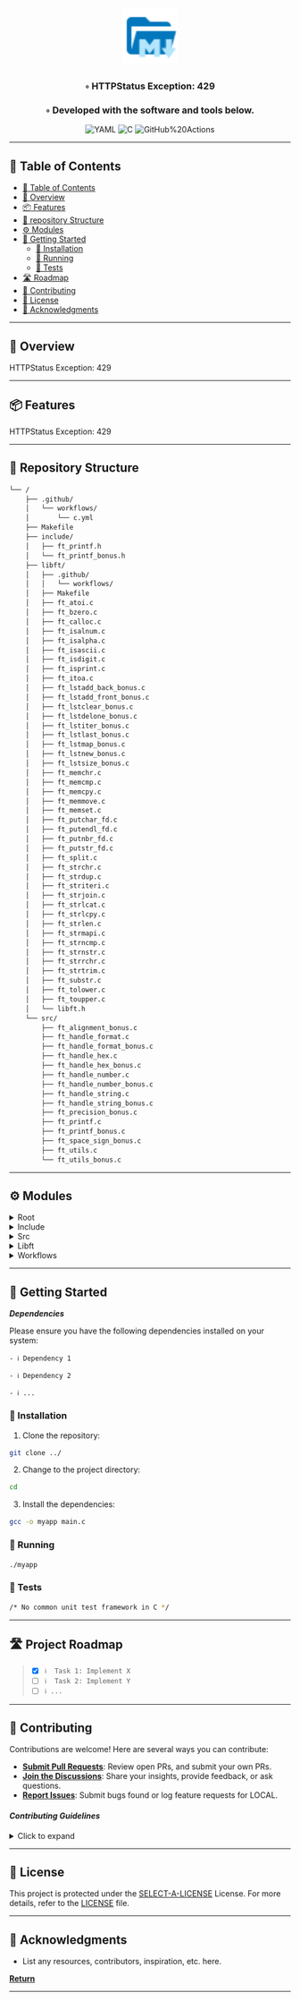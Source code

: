 <div align="center">
<h1 align="center">
<img src="https://raw.githubusercontent.com/PKief/vscode-material-icon-theme/ec559a9f6bfd399b82bb44393651661b08aaf7ba/icons/folder-markdown-open.svg" width="100" />
<br></h1>
<h3>◦ HTTPStatus Exception: 429</h3>
<h3>◦ Developed with the software and tools below.</h3>

<p align="center">
<img src="https://img.shields.io/badge/YAML-CB171E.svg?style=flat-square&logo=YAML&logoColor=white" alt="YAML" />
<img src="https://img.shields.io/badge/C-A8B9CC.svg?style=flat-square&logo=C&logoColor=black" alt="C" />
<img src="https://img.shields.io/badge/GitHub%20Actions-2088FF.svg?style=flat-square&logo=GitHub-Actions&logoColor=white" alt="GitHub%20Actions" />
</p>
</div>

---

## 📖 Table of Contents
- [📖 Table of Contents](#-table-of-contents)
- [📍 Overview](#-overview)
- [📦 Features](#-features)
- [📂 repository Structure](#-repository-structure)
- [⚙️ Modules](#modules)
- [🚀 Getting Started](#-getting-started)
    - [🔧 Installation](#-installation)
    - [🤖 Running ](#-running-)
    - [🧪 Tests](#-tests)
- [🛣 Roadmap](#-roadmap)
- [🤝 Contributing](#-contributing)
- [📄 License](#-license)
- [👏 Acknowledgments](#-acknowledgments)

---


## 📍 Overview

HTTPStatus Exception: 429

---

## 📦 Features

HTTPStatus Exception: 429

---


## 📂 Repository Structure

```sh
└── /
    ├── .github/
    │   └── workflows/
    │       └── c.yml
    ├── Makefile
    ├── include/
    │   ├── ft_printf.h
    │   └── ft_printf_bonus.h
    ├── libft/
    │   ├── .github/
    │   │   └── workflows/
    │   ├── Makefile
    │   ├── ft_atoi.c
    │   ├── ft_bzero.c
    │   ├── ft_calloc.c
    │   ├── ft_isalnum.c
    │   ├── ft_isalpha.c
    │   ├── ft_isascii.c
    │   ├── ft_isdigit.c
    │   ├── ft_isprint.c
    │   ├── ft_itoa.c
    │   ├── ft_lstadd_back_bonus.c
    │   ├── ft_lstadd_front_bonus.c
    │   ├── ft_lstclear_bonus.c
    │   ├── ft_lstdelone_bonus.c
    │   ├── ft_lstiter_bonus.c
    │   ├── ft_lstlast_bonus.c
    │   ├── ft_lstmap_bonus.c
    │   ├── ft_lstnew_bonus.c
    │   ├── ft_lstsize_bonus.c
    │   ├── ft_memchr.c
    │   ├── ft_memcmp.c
    │   ├── ft_memcpy.c
    │   ├── ft_memmove.c
    │   ├── ft_memset.c
    │   ├── ft_putchar_fd.c
    │   ├── ft_putendl_fd.c
    │   ├── ft_putnbr_fd.c
    │   ├── ft_putstr_fd.c
    │   ├── ft_split.c
    │   ├── ft_strchr.c
    │   ├── ft_strdup.c
    │   ├── ft_striteri.c
    │   ├── ft_strjoin.c
    │   ├── ft_strlcat.c
    │   ├── ft_strlcpy.c
    │   ├── ft_strlen.c
    │   ├── ft_strmapi.c
    │   ├── ft_strncmp.c
    │   ├── ft_strnstr.c
    │   ├── ft_strrchr.c
    │   ├── ft_strtrim.c
    │   ├── ft_substr.c
    │   ├── ft_tolower.c
    │   ├── ft_toupper.c
    │   └── libft.h
    └── src/
        ├── ft_alignment_bonus.c
        ├── ft_handle_format.c
        ├── ft_handle_format_bonus.c
        ├── ft_handle_hex.c
        ├── ft_handle_hex_bonus.c
        ├── ft_handle_number.c
        ├── ft_handle_number_bonus.c
        ├── ft_handle_string.c
        ├── ft_handle_string_bonus.c
        ├── ft_precision_bonus.c
        ├── ft_printf.c
        ├── ft_printf_bonus.c
        ├── ft_space_sign_bonus.c
        ├── ft_utils.c
        └── ft_utils_bonus.c

```

---


## ⚙️ Modules

<details closed><summary>Root</summary>

| File                    | Summary                                                                                                                                                                                                                                                                                                                                                                                                                                                                                                                                                                                                                                                         |
| ---                     | ---                                                                                                                                                                                                                                                                                                                                                                                                                                                                                                                                                                                                                                                             |
| [Makefile]({file_path}) | This Makefile is responsible for building the library libftprintf.a. It compiles the source files located in the src/ directory and creates object files in the objs/ directory. The Makefile also includes a configuration section where you can set compiler flags and specify the name of the library. It depends on the libft.a library, which is built separately using the Makefile in the libft/ directory. The Makefile supports the following commands: all (build the library), bonus (build the library with bonus features), clean (clean up object files), fclean (clean up object files and the library), and re (clean and rebuild the library). |

</details>

<details closed><summary>Include</summary>

| File                             | Summary                                                                                                                                                                                                                                                                                                                                                                                                                                                                                                                                                                                    |
| ---                              | ---                                                                                                                                                                                                                                                                                                                                                                                                                                                                                                                                                                                        |
| [ft_printf.h]({file_path})       | The code is a header file named ft_printf.h located in the include directory. It defines the function ft_printf, which is the main function responsible for formatting and printing output. It includes the libft.h header from the libft directory and the stdarg.h header for variable arguments. The code also defines various constants, handles format and conversion specifiers, provides output and string manipulation functions, and includes utility functions for finding indices and freeing memory.                                                                           |
| [ft_printf_bonus.h]({file_path}) | The code provided is a header file named ft_printf_bonus.h that contains function declarations, structures, and definitions necessary to implement a version of printf in C. It includes the necessary libraries, such as libft.h, and defines some constants and structures. The header file defines the main function ft_printf and several other functions for handling format, output, string manipulation, conversion specifier, and conversion modifier. These functions are used for printing formatted output based on the provided format string and the corresponding arguments. |

</details>

<details closed><summary>Src</summary>

| File                                    | Summary                   |
| ---                                     | ---                       |
| [ft_printf.c]({file_path})              | HTTPStatus Exception: 429 |
| [ft_handle_string.c]({file_path})       | HTTPStatus Exception: 429 |
| [ft_alignment_bonus.c]({file_path})     | HTTPStatus Exception: 429 |
| [ft_handle_format.c]({file_path})       | HTTPStatus Exception: 429 |
| [ft_handle_hex.c]({file_path})          | HTTPStatus Exception: 429 |
| [ft_handle_hex_bonus.c]({file_path})    | HTTPStatus Exception: 429 |
| [ft_handle_number.c]({file_path})       | HTTPStatus Exception: 429 |
| [ft_handle_number_bonus.c]({file_path}) | HTTPStatus Exception: 429 |
| [ft_handle_string_bonus.c]({file_path}) | HTTPStatus Exception: 429 |
| [ft_precision_bonus.c]({file_path})     | HTTPStatus Exception: 429 |
| [ft_printf_bonus.c]({file_path})        | HTTPStatus Exception: 429 |
| [ft_space_sign_bonus.c]({file_path})    | HTTPStatus Exception: 429 |
| [ft_utils.c]({file_path})               | HTTPStatus Exception: 429 |
| [ft_utils_bonus.c]({file_path})         | HTTPStatus Exception: 429 |
| [ft_handle_format_bonus.c]({file_path}) | HTTPStatus Exception: 429 |

</details>

<details closed><summary>Libft</summary>

| File                                   | Summary                   |
| ---                                    | ---                       |
| [Makefile]({file_path})                | HTTPStatus Exception: 429 |
| [ft_atoi.c]({file_path})               | HTTPStatus Exception: 429 |
| [ft_bzero.c]({file_path})              | HTTPStatus Exception: 429 |
| [ft_calloc.c]({file_path})             | HTTPStatus Exception: 429 |
| [ft_isalnum.c]({file_path})            | HTTPStatus Exception: 429 |
| [ft_isalpha.c]({file_path})            | HTTPStatus Exception: 429 |
| [ft_isascii.c]({file_path})            | HTTPStatus Exception: 429 |
| [ft_isdigit.c]({file_path})            | HTTPStatus Exception: 429 |
| [ft_isprint.c]({file_path})            | HTTPStatus Exception: 429 |
| [ft_itoa.c]({file_path})               | HTTPStatus Exception: 429 |
| [ft_lstadd_back_bonus.c]({file_path})  | HTTPStatus Exception: 429 |
| [ft_lstadd_front_bonus.c]({file_path}) | HTTPStatus Exception: 429 |
| [ft_lstclear_bonus.c]({file_path})     | HTTPStatus Exception: 429 |
| [ft_lstdelone_bonus.c]({file_path})    | HTTPStatus Exception: 429 |
| [ft_lstiter_bonus.c]({file_path})      | HTTPStatus Exception: 429 |
| [ft_lstlast_bonus.c]({file_path})      | HTTPStatus Exception: 429 |
| [ft_lstmap_bonus.c]({file_path})       | HTTPStatus Exception: 429 |
| [ft_lstnew_bonus.c]({file_path})       | HTTPStatus Exception: 429 |
| [ft_lstsize_bonus.c]({file_path})      | HTTPStatus Exception: 429 |
| [ft_memchr.c]({file_path})             | HTTPStatus Exception: 429 |
| [ft_memcmp.c]({file_path})             | HTTPStatus Exception: 429 |
| [ft_memcpy.c]({file_path})             | HTTPStatus Exception: 429 |
| [ft_memmove.c]({file_path})            | HTTPStatus Exception: 429 |
| [ft_memset.c]({file_path})             | HTTPStatus Exception: 429 |
| [ft_putchar_fd.c]({file_path})         | HTTPStatus Exception: 429 |
| [ft_putendl_fd.c]({file_path})         | HTTPStatus Exception: 429 |
| [ft_putnbr_fd.c]({file_path})          | HTTPStatus Exception: 429 |
| [ft_putstr_fd.c]({file_path})          | HTTPStatus Exception: 429 |
| [ft_split.c]({file_path})              | HTTPStatus Exception: 429 |
| [ft_strchr.c]({file_path})             | HTTPStatus Exception: 429 |
| [ft_strdup.c]({file_path})             | HTTPStatus Exception: 429 |
| [ft_striteri.c]({file_path})           | HTTPStatus Exception: 429 |
| [ft_strjoin.c]({file_path})            | HTTPStatus Exception: 429 |
| [ft_strlcat.c]({file_path})            | HTTPStatus Exception: 429 |
| [ft_strlcpy.c]({file_path})            | HTTPStatus Exception: 429 |
| [ft_strlen.c]({file_path})             | HTTPStatus Exception: 429 |
| [ft_strmapi.c]({file_path})            | HTTPStatus Exception: 429 |
| [ft_strncmp.c]({file_path})            | HTTPStatus Exception: 429 |
| [ft_strnstr.c]({file_path})            | HTTPStatus Exception: 429 |
| [ft_strrchr.c]({file_path})            | HTTPStatus Exception: 429 |
| [ft_strtrim.c]({file_path})            | HTTPStatus Exception: 429 |
| [ft_substr.c]({file_path})             | HTTPStatus Exception: 429 |
| [ft_tolower.c]({file_path})            | HTTPStatus Exception: 429 |
| [ft_toupper.c]({file_path})            | HTTPStatus Exception: 429 |
| [libft.h]({file_path})                 | HTTPStatus Exception: 429 |

</details>

<details closed><summary>Workflows</summary>

| File                 | Summary                   |
| ---                  | ---                       |
| [c.yml]({file_path}) | HTTPStatus Exception: 429 |
| [c.yml]({file_path}) | HTTPStatus Exception: 429 |

</details>

---

## 🚀 Getting Started

***Dependencies***

Please ensure you have the following dependencies installed on your system:

`- ℹ️ Dependency 1`

`- ℹ️ Dependency 2`

`- ℹ️ ...`

### 🔧 Installation

1. Clone the  repository:
```sh
git clone ../
```

2. Change to the project directory:
```sh
cd 
```

3. Install the dependencies:
```sh
gcc -o myapp main.c
```

### 🤖 Running 

```sh
./myapp
```

### 🧪 Tests
```sh
/* No common unit test framework in C */
```

---


## 🛣 Project Roadmap

> - [X] `ℹ️  Task 1: Implement X`
> - [ ] `ℹ️  Task 2: Implement Y`
> - [ ] `ℹ️ ...`


---

## 🤝 Contributing

Contributions are welcome! Here are several ways you can contribute:

- **[Submit Pull Requests](https://github.com/local//blob/main/CONTRIBUTING.md)**: Review open PRs, and submit your own PRs.
- **[Join the Discussions](https://github.com/local//discussions)**: Share your insights, provide feedback, or ask questions.
- **[Report Issues](https://github.com/local//issues)**: Submit bugs found or log feature requests for LOCAL.

#### *Contributing Guidelines*

<details closed>
<summary>Click to expand</summary>

1. **Fork the Repository**: Start by forking the project repository to your GitHub account.
2. **Clone Locally**: Clone the forked repository to your local machine using a Git client.
   ```sh
   git clone <your-forked-repo-url>
   ```
3. **Create a New Branch**: Always work on a new branch, giving it a descriptive name.
   ```sh
   git checkout -b new-feature-x
   ```
4. **Make Your Changes**: Develop and test your changes locally.
5. **Commit Your Changes**: Commit with a clear and concise message describing your updates.
   ```sh
   git commit -m 'Implemented new feature x.'
   ```
6. **Push to GitHub**: Push the changes to your forked repository.
   ```sh
   git push origin new-feature-x
   ```
7. **Submit a Pull Request**: Create a PR against the original project repository. Clearly describe the changes and their motivations.

Once your PR is reviewed and approved, it will be merged into the main branch.

</details>

---

## 📄 License


This project is protected under the [SELECT-A-LICENSE](https://choosealicense.com/licenses) License. For more details, refer to the [LICENSE](https://choosealicense.com/licenses/) file.

---

## 👏 Acknowledgments

- List any resources, contributors, inspiration, etc. here.

[**Return**](#Top)

---

